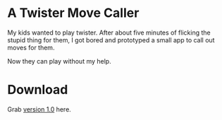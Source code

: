 # A Twister Move Caller

My kids wanted to play twister.  After about five minutes of flicking the stupid
thing for them, I got bored and prototyped a small app to call out moves for
them.

Now they can play without my help.

# Download

Grab [version 1.0](http://public.west.spy.net/app/Twister_1.0.zip) here.
